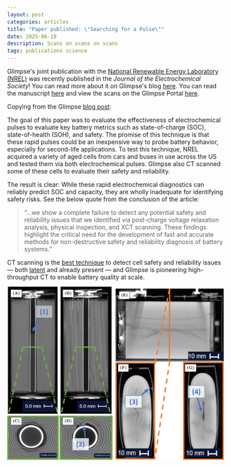 ```yaml
---
layout: post
categories: articles
title: "Paper published: \"Searching for a Pulse\""
date: 2025-06-10
description: Scans on scans on scans
tags: publications science
---
```


Glimpse's joint publication with the [National Renewable Energy Laboratory (NREL)](https://www.nrel.gov/index) was recently published in the *Journal of the Electrochemical Society*!
You can read more about it on Glimpse's blog [here](https://glimp.se/blog/searching-for-a-pulse). 
You can read the manuscript [here](https://doi.org/10.1149/1945-7111/addd50) and view the scans on the Glimpse Portal [here](https://app.glimp.se).

Copying from the Glimpse [blog post](https://glimp.se/blog/searching-for-a-pulse):

The goal of this paper was to evaluate the effectiveness of electrochemical pulses to evaluate key battery metrics such as state-of-charge (SOC), state-of-health (SOH), and safety.
The promise of this technique is that these rapid pulses could be an inexpensive way to probe battery behavior, especially for second-life applications.
To test this technique, NREL acquired a variety of aged cells from cars and buses in use across the US and tested them via both electrochemical pulses.
Glimpse also CT scanned some of these cells to evaluate their safety and reliability.

The result is clear: While these rapid electrochemical diagnostics can reliably predict SOC and capacity, they are wholly inadequate for identifying safety risks. See the below quote from the conclusion of the article:

> “...we show a complete failure to detect any potential safety and reliability issues that we identified via post-charge voltage relaxation analysis, physical inspection, and XCT scanning. These findings highlight the critical need for the development of fast and accurate methods for non-destructive safety and reliability diagnosis of battery systems.”

CT scanning is the [best technique](https://www.nature.com/articles/s41467-025-55861-7/tables/1) to detect cell safety and reliability issues — both [latent](https://glimp.se/blog/latent-defects) and already present — and Glimpse is pioneering high-throughput CT to enable battery quality at scale.

<p>
<img src="/img/searching_for_a_pulse.jpg" style="display:block; margin-left: auto; margin-right: auto;">
</p>
